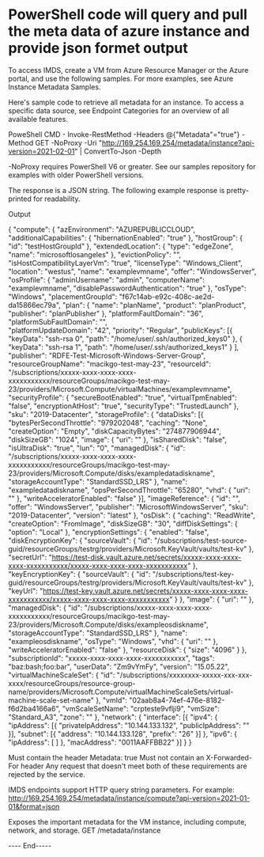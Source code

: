 # PowerShell code will query and pull the meta data of azure instance and provide json formet output
To access IMDS, create a VM from Azure Resource Manager or the Azure portal, and use the following samples. For more examples, see Azure Instance Metadata Samples.

Here's sample code to retrieve all metadata for an instance. To access a specific data source, see Endpoint Categories for an overview of all available features.

PoweShell CMD -  Invoke-RestMethod -Headers @{"Metadata"="true"} -Method GET -NoProxy -Uri "http://169.254.169.254/metadata/instance?api-version=2021-02-01" | ConvertTo-Json -Depth 

-NoProxy requires PowerShell V6 or greater. See our samples repository for examples with older PowerShell versions.

The response is a JSON string. The following example response is pretty-printed for readability.

Output 

{
    "compute": {
        "azEnvironment": "AZUREPUBLICCLOUD",
        "additionalCapabilities": {
            "hibernationEnabled": "true"
        },
        "hostGroup": {
          "id": "testHostGroupId"
        }, 
        "extendedLocation": {
            "type": "edgeZone",
            "name": "microsoftlosangeles"
        },
        "evictionPolicy": "",
        "isHostCompatibilityLayerVm": "true",
        "licenseType":  "Windows_Client",
        "location": "westus",
        "name": "examplevmname",
        "offer": "WindowsServer",
        "osProfile": {
            "adminUsername": "admin",
            "computerName": "examplevmname",
            "disablePasswordAuthentication": "true"
        },
        "osType": "Windows",
        "placementGroupId": "f67c14ab-e92c-408c-ae2d-da15866ec79a",
        "plan": {
            "name": "planName",
            "product": "planProduct",
            "publisher": "planPublisher"
        },
        "platformFaultDomain": "36",
        "platformSubFaultDomain": "",        
        "platformUpdateDomain": "42",
        "priority": "Regular",
        "publicKeys": [{
                "keyData": "ssh-rsa 0",
                "path": "/home/user/.ssh/authorized_keys0"
            },
            {
                "keyData": "ssh-rsa 1",
                "path": "/home/user/.ssh/authorized_keys1"
            }
        ],
        "publisher": "RDFE-Test-Microsoft-Windows-Server-Group",
        "resourceGroupName": "macikgo-test-may-23",
        "resourceId": "/subscriptions/xxxxx-xxxx-xxxx-xxxx-xxxxxxxxxxx/resourceGroups/macikgo-test-may-23/providers/Microsoft.Compute/virtualMachines/examplevmname",
        "securityProfile": {
            "secureBootEnabled": "true",
            "virtualTpmEnabled": "false",
            "encryptionAtHost": "true",
            "securityType": "TrustedLaunch"
        },
        "sku": "2019-Datacenter",
        "storageProfile": {
            "dataDisks": [{
                "bytesPerSecondThrottle": "979202048",
                "caching": "None",
                "createOption": "Empty",
                "diskCapacityBytes": "274877906944",
                "diskSizeGB": "1024",
                "image": {
                  "uri": ""
                },
                "isSharedDisk": "false",
                "isUltraDisk": "true",
                "lun": "0",
                "managedDisk": {
                  "id": "/subscriptions/xxxxx-xxxx-xxxx-xxxx-xxxxxxxxxxx/resourceGroups/macikgo-test-may-23/providers/Microsoft.Compute/disks/exampledatadiskname",
                  "storageAccountType": "StandardSSD_LRS"
                },
                "name": "exampledatadiskname",
                "opsPerSecondThrottle": "65280",
                "vhd": {
                  "uri": ""
                },
                "writeAcceleratorEnabled": "false"
            }],
            "imageReference": {
                "id": "",
                "offer": "WindowsServer",
                "publisher": "MicrosoftWindowsServer",
                "sku": "2019-Datacenter",
                "version": "latest"
            },
            "osDisk": {
                "caching": "ReadWrite",
                "createOption": "FromImage",
                "diskSizeGB": "30",
                "diffDiskSettings": {
                    "option": "Local"
                },
                "encryptionSettings": {
                  "enabled": "false",
                  "diskEncryptionKey": {
                    "sourceVault": {
                      "id": "/subscriptions/test-source-guid/resourceGroups/testrg/providers/Microsoft.KeyVault/vaults/test-kv"
                    },
                    "secretUrl": "https://test-disk.vault.azure.net/secrets/xxxxx-xxxx-xxxx-xxxx-xxxxxxxxxxx/xxxxx-xxxx-xxxx-xxxx-xxxxxxxxxxx"
                  },
                  "keyEncryptionKey": {
                    "sourceVault": {
                      "id": "/subscriptions/test-key-guid/resourceGroups/testrg/providers/Microsoft.KeyVault/vaults/test-kv"
                    },
                    "keyUrl": "https://test-key.vault.azure.net/secrets/xxxxx-xxxx-xxxx-xxxx-xxxxxxxxxxx/xxxxx-xxxx-xxxx-xxxx-xxxxxxxxxxx"
                  }
                },
                "image": {
                    "uri": ""
                },
                "managedDisk": {
                    "id": "/subscriptions/xxxxx-xxxx-xxxx-xxxx-xxxxxxxxxxx/resourceGroups/macikgo-test-may-23/providers/Microsoft.Compute/disks/exampleosdiskname",
                    "storageAccountType": "StandardSSD_LRS"
                },
                "name": "exampleosdiskname",
                "osType": "Windows",
                "vhd": {
                    "uri": ""
                },
                "writeAcceleratorEnabled": "false"
            },
            "resourceDisk": {
                "size": "4096"
            }
        },
        "subscriptionId": "xxxxx-xxxx-xxxx-xxxx-xxxxxxxxxxx",
        "tags": "baz:bash;foo:bar",
        "userData": "Zm9vYmFy",
        "version": "15.05.22",
        "virtualMachineScaleSet": {
            "id": "/subscriptions/xxxxxxxx-xxxxx-xxx-xxx-xxxx/resourceGroups/resource-group-name/providers/Microsoft.Compute/virtualMachineScaleSets/virtual-machine-scale-set-name"
        },
        "vmId": "02aab8a4-74ef-476e-8182-f6d2ba4166a6",
        "vmScaleSetName": "crpteste9vflji9",
        "vmSize": "Standard_A3",
        "zone": ""
    },
    "network": {
        "interface": [{
            "ipv4": {
               "ipAddress": [{
                    "privateIpAddress": "10.144.133.132",
                    "publicIpAddress": ""
                }],
                "subnet": [{
                    "address": "10.144.133.128",
                    "prefix": "26"
                }]
            },
            "ipv6": {
                "ipAddress": [
                 ]
            },
            "macAddress": "0011AAFFBB22"
        }]
    }
}

Must contain the header Metadata: true
Must not contain an X-Forwarded-For header
Any request that doesn't meet both of these requirements are rejected by the service.

IMDS endpoints support HTTP query string parameters. For example:
http://169.254.169.254/metadata/instance/compute?api-version=2021-01-01&format=json

Exposes the important metadata for the VM instance, including compute, network, and storage.
GET /metadata/instance

---- End-----
